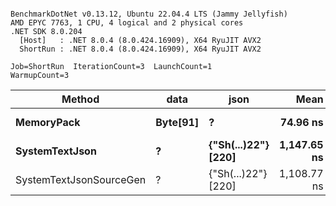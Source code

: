 ```

BenchmarkDotNet v0.13.12, Ubuntu 22.04.4 LTS (Jammy Jellyfish)
AMD EPYC 7763, 1 CPU, 4 logical and 2 physical cores
.NET SDK 8.0.204
  [Host]   : .NET 8.0.4 (8.0.424.16909), X64 RyuJIT AVX2
  ShortRun : .NET 8.0.4 (8.0.424.16909), X64 RyuJIT AVX2

Job=ShortRun  IterationCount=3  LaunchCount=1  
WarmupCount=3  

```
| Method                  | data     | json                | Mean        | Error     | StdDev   | Min         | Max         | Gen0   | Allocated |
|------------------------ |--------- |-------------------- |------------:|----------:|---------:|------------:|------------:|-------:|----------:|
| **MemoryPack**              | **Byte[91]** | **?**                   |    **74.96 ns** |  **5.164 ns** | **0.283 ns** |    **74.69 ns** |    **75.26 ns** | **0.0019** |     **168 B** |
| **SystemTextJson**          | **?**        | **{&quot;Sh(...)22&quot;} [220]** | **1,147.65 ns** | **83.160 ns** | **4.558 ns** | **1,142.41 ns** | **1,150.70 ns** | **0.0019** |     **168 B** |
| SystemTextJsonSourceGen | ?        | {&quot;Sh(...)22&quot;} [220] | 1,108.77 ns | 24.966 ns | 1.368 ns | 1,107.79 ns | 1,110.33 ns | 0.0019 |     168 B |
